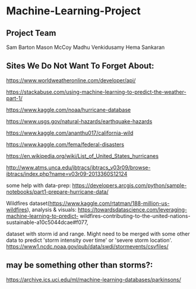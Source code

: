 # Machine-Learning-Project

## Project Team

  Sam Barton
  Mason McCoy
  Madhu Venkidusamy
  Hema Sankaran

## Sites We Do Not Want To Forget About:
  https://www.worldweatheronline.com/developer/api/
  
  https://stackabuse.com/using-machine-learning-to-predict-the-weather-part-1/
  
  https://www.kaggle.com/noaa/hurricane-database
  
  https://www.usgs.gov/natural-hazards/earthquake-hazards
  
  https://www.kaggle.com/ananthu017/california-wild
  
  https://www.kaggle.com/fema/federal-disasters
  
  https://en.wikipedia.org/wiki/List_of_United_States_hurricanes
  
  
  http://www.atms.unca.edu/ibtracs/ibtracs_v03r09/browse-ibtracs/index.php?name=v03r09-2013360S12124
  
  some help with data-prep: https://developers.arcgis.com/python/sample-notebooks/part1-prepare-hurricane-data/
  
  Wildfires dataset(https://www.kaggle.com/rtatman/188-million-us-wildfires), 
  analysis & visuals: https://towardsdatascience.com/leveraging-machine-learning-to-predict-    wildfires-contributing-to-the-united-nations-sustainable-a10c5044dcae#f077, 
 
  dataset with storm id and range. Might need to be merged with some other data to predict 'storm intensity over time' or 'severe storm location'.                
  https://www1.ncdc.noaa.gov/pub/data/swdi/stormevents/csvfiles/ 
  
## may be something other than storms?: 
 
  https://archive.ics.uci.edu/ml/machine-learning-databases/parkinsons/
 
  
  
  
